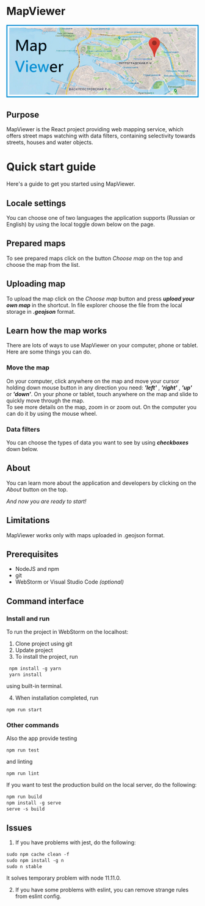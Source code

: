 # MapViewer
![](https://raw.githubusercontent.com/LanskovNV/MapViewer/master/public/mapbanner.png)
## Purpose
MapViewer is the React project providing web mapping service, which offers street maps watching with data filters, containing selectivity towards streets, houses and water objects.
# Quick start guide
Here's a guide to get you started using MapViewer.

## Locale settings
You can choose one of two languages the application supports (Russian or English) by using the local toggle down below on the page. 

## Prepared maps
To see prepared maps click on the button *Choose map* on the top and choose the map from the list. 
 
## Uploading map
To upload the map click on the *Choose map* button and press ***upload your own map*** in the shortcut. In file explorer choose the file from the local storage in ***.geojson*** format.

## Learn how the map works
There are lots of ways to use MapViewer on your computer, phone or tablet. Here are some things you can do.
### Move the map
On your computer, click anywhere on the map and move your cursor holding down mouse button in any direction you need:  ***'left'*** , ***'right'*** , ***'up'*** or ***'down'***. On your phone or tablet, touch anywhere on the map and slide to quickly move through the map.  
To see more details on the map, zoom in or zoom out. On the computer you can do it by using the mouse wheel.
### Data filters
You can choose the types of data you want to see by using ***checkboxes*** down below.
## About
You can learn more about the application and developers by clicking on the *About* button on the top. 

*And now you are ready to start!*
## Limitations
MapViewer works only with maps uploaded in .geojson format. 
## Prerequisites
 - NodeJS and npm
 - git
 - WebStorm or Visual Studio Code *(optional)*  

## Command interface
### Install and run
To run the project in WebStorm on the localhost:
1) Clone project using git
2) Update project 
3) To install the project, run
```
 npm install -g yarn
 yarn install
 ```
using built-in terminal.

4) When installation completed, run 
 ```
 npm run start
 ``` 
### Other commands
Also the app provide testing
 ```
 npm run test
 ```
 and linting
 ```
 npm run lint
 ```
 If you want to test the production build on the local server, do the following:
 ```
 npm run build
 npm install -g serve
 serve -s build
 ```
 ## Issues
 1) If you have problems with jest, do the following:
 ```
 sudo npm cache clean -f
 sudo npm install -g n
 sudo n stable
```
It solves temporary problem with node 11.11.0.

2) If you have some problems with eslint, you can remove strange rules from eslint config.
